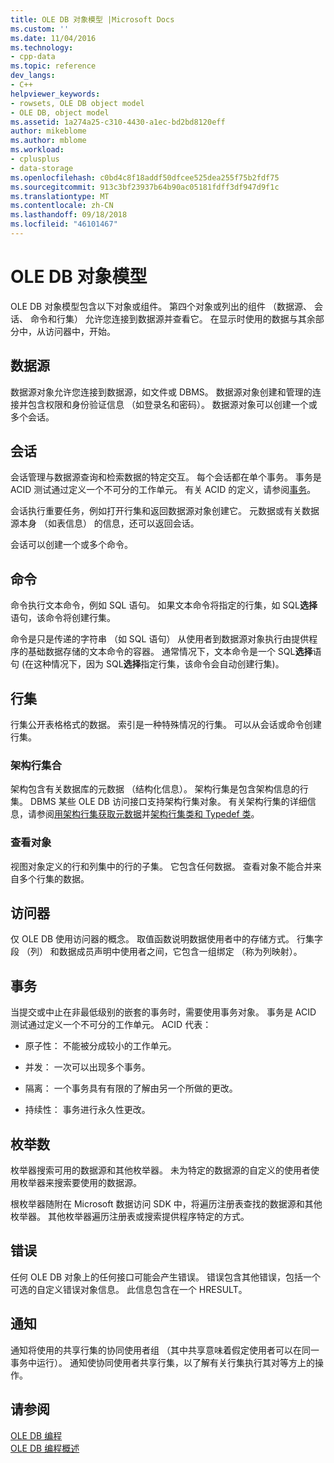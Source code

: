 ```yaml
---
title: OLE DB 对象模型 |Microsoft Docs
ms.custom: ''
ms.date: 11/04/2016
ms.technology:
- cpp-data
ms.topic: reference
dev_langs:
- C++
helpviewer_keywords:
- rowsets, OLE DB object model
- OLE DB, object model
ms.assetid: 1a274a25-c310-4430-a1ec-bd2bd8120eff
author: mikeblome
ms.author: mblome
ms.workload:
- cplusplus
- data-storage
ms.openlocfilehash: c0bd4c8f18addf50dfcee525dea255f75b2fdf75
ms.sourcegitcommit: 913c3bf23937b64b90ac05181fdff3df947d9f1c
ms.translationtype: MT
ms.contentlocale: zh-CN
ms.lasthandoff: 09/18/2018
ms.locfileid: "46101467"
---
```

# <a name="ole-db-object-model"></a>OLE DB 对象模型

OLE DB 对象模型包含以下对象或组件。 第四个对象或列出的组件 （数据源、 会话、 命令和行集） 允许您连接到数据源并查看它。 在显示时使用的数据与其余部分中，从访问器中，开始。  
  
## <a name="data-sources"></a>数据源  

数据源对象允许您连接到数据源，如文件或 DBMS。 数据源对象创建和管理的连接并包含权限和身份验证信息 （如登录名和密码）。 数据源对象可以创建一个或多个会话。  
  
## <a name="sessions"></a>会话  

会话管理与数据源查询和检索数据的特定交互。 每个会话都在单个事务。 事务是 ACID 测试通过定义一个不可分的工作单元。 有关 ACID 的定义，请参阅[事务](#vcconoledbcomponents_transactions)。  
  
会话执行重要任务，例如打开行集和返回数据源对象创建它。 元数据或有关数据源本身 （如表信息） 的信息，还可以返回会话。  
  
会话可以创建一个或多个命令。  
  
## <a name="commands"></a>命令  

命令执行文本命令，例如 SQL 语句。 如果文本命令将指定的行集，如 SQL**选择**语句，该命令将创建行集。  
  
命令是只是传递的字符串 （如 SQL 语句） 从使用者到数据源对象执行由提供程序的基础数据存储的文本命令的容器。 通常情况下，文本命令是一个 SQL**选择**语句 (在这种情况下，因为 SQL**选择**指定行集，该命令会自动创建行集)。  
  
## <a name="rowsets"></a>行集  

行集公开表格格式的数据。 索引是一种特殊情况的行集。 可以从会话或命令创建行集。  
  
### <a name="schema-rowsets"></a>架构行集合  

架构包含有关数据库的元数据 （结构化信息）。 架构行集是包含架构信息的行集。 DBMS 某些 OLE DB 访问接口支持架构行集对象。 有关架构行集的详细信息，请参阅[用架构行集获取元数据](../../data/oledb/obtaining-metadata-with-schema-rowsets.md)并[架构行集类和 Typedef 类](../../data/oledb/schema-rowset-classes-and-typedef-classes.md)。  
  
### <a name="view-objects"></a>查看对象  

视图对象定义的行和列集中的行的子集。 它包含任何数据。 查看对象不能合并来自多个行集的数据。  
  
## <a name="accessors"></a>访问器  

仅 OLE DB 使用访问器的概念。 取值函数说明数据使用者中的存储方式。 行集字段 （列） 和数据成员声明中使用者之间，它包含一组绑定 （称为列映射）。  
  
##  <a name="vcconoledbcomponents_transactions"></a> 事务  

当提交或中止在非最低级别的嵌套的事务时，需要使用事务对象。 事务是 ACID 测试通过定义一个不可分的工作单元。 ACID 代表：  
  
- 原子性： 不能被分成较小的工作单元。  
  
- 并发： 一次可以出现多个事务。  
  
- 隔离： 一个事务具有有限的了解由另一个所做的更改。  
  
- 持续性： 事务进行永久性更改。  
  
## <a name="enumerators"></a>枚举数  

枚举器搜索可用的数据源和其他枚举器。 未为特定的数据源的自定义的使用者使用枚举器来搜索要使用的数据源。  
  
根枚举器随附在 Microsoft 数据访问 SDK 中，将遍历注册表查找的数据源和其他枚举器。 其他枚举器遍历注册表或搜索提供程序特定的方式。  
  
## <a name="errors"></a>错误  

任何 OLE DB 对象上的任何接口可能会产生错误。 错误包含其他错误，包括一个可选的自定义错误对象信息。 此信息包含在一个 HRESULT。  
  
## <a name="notifications"></a>通知  

通知将使用的共享行集的协同使用者组 （其中共享意味着假定使用者可以在同一事务中运行）。 通知使协同使用者共享行集，以了解有关行集执行其对等方上的操作。  
  
## <a name="see-also"></a>请参阅  

[OLE DB 编程](../../data/oledb/ole-db-programming.md)<br/>
[OLE DB 编程概述](../../data/oledb/ole-db-programming-overview.md)